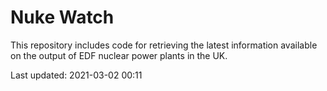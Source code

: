 # Nuke Watch

This repository includes code for retrieving the latest information available on the output of EDF nuclear power plants in the UK.

Last updated: 2021-03-02 00:11